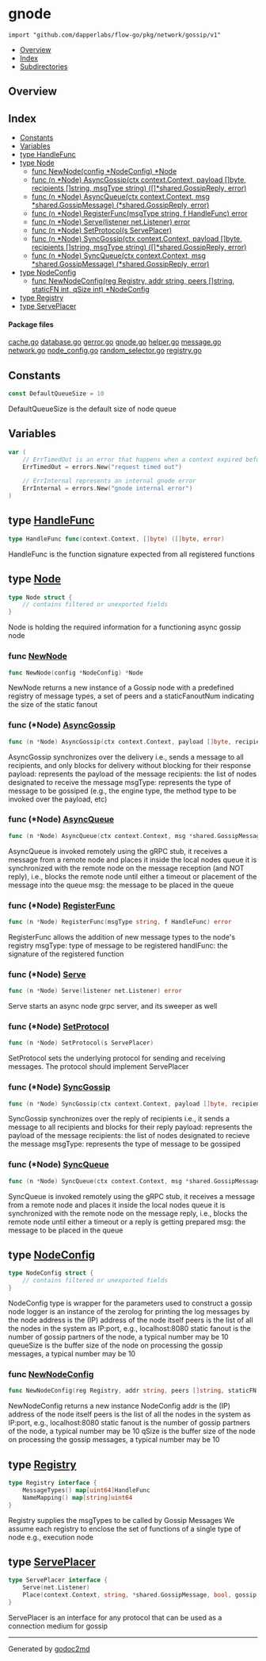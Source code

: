 

# gnode
`import "github.com/dapperlabs/flow-go/pkg/network/gossip/v1"`

* [Overview](#pkg-overview)
* [Index](#pkg-index)
* [Subdirectories](#pkg-subdirectories)

## <a name="pkg-overview">Overview</a>



## <a name="pkg-index">Index</a>
* [Constants](#pkg-constants)
* [Variables](#pkg-variables)
* [type HandleFunc](#HandleFunc)
* [type Node](#Node)
  * [func NewNode(config *NodeConfig) *Node](#NewNode)
  * [func (n *Node) AsyncGossip(ctx context.Context, payload []byte, recipients []string, msgType string) ([]*shared.GossipReply, error)](#Node.AsyncGossip)
  * [func (n *Node) AsyncQueue(ctx context.Context, msg *shared.GossipMessage) (*shared.GossipReply, error)](#Node.AsyncQueue)
  * [func (n *Node) RegisterFunc(msgType string, f HandleFunc) error](#Node.RegisterFunc)
  * [func (n *Node) Serve(listener net.Listener) error](#Node.Serve)
  * [func (n *Node) SetProtocol(s ServePlacer)](#Node.SetProtocol)
  * [func (n *Node) SyncGossip(ctx context.Context, payload []byte, recipients []string, msgType string) ([]*shared.GossipReply, error)](#Node.SyncGossip)
  * [func (n *Node) SyncQueue(ctx context.Context, msg *shared.GossipMessage) (*shared.GossipReply, error)](#Node.SyncQueue)
* [type NodeConfig](#NodeConfig)
  * [func NewNodeConfig(reg Registry, addr string, peers []string, staticFN int, qSize int) *NodeConfig](#NewNodeConfig)
* [type Registry](#Registry)
* [type ServePlacer](#ServePlacer)


#### <a name="pkg-files">Package files</a>
[cache.go](https://github.com/dapperlabs/flow-go/tree/master/pkg/network/gossip/v1/cache.go) [database.go](https://github.com/dapperlabs/flow-go/tree/master/pkg/network/gossip/v1/database.go) [gerror.go](https://github.com/dapperlabs/flow-go/tree/master/pkg/network/gossip/v1/gerror.go) [gnode.go](https://github.com/dapperlabs/flow-go/tree/master/pkg/network/gossip/v1/gnode.go) [helper.go](https://github.com/dapperlabs/flow-go/tree/master/pkg/network/gossip/v1/helper.go) [message.go](https://github.com/dapperlabs/flow-go/tree/master/pkg/network/gossip/v1/message.go) [network.go](https://github.com/dapperlabs/flow-go/tree/master/pkg/network/gossip/v1/network.go) [node_config.go](https://github.com/dapperlabs/flow-go/tree/master/pkg/network/gossip/v1/node_config.go) [random_selector.go](https://github.com/dapperlabs/flow-go/tree/master/pkg/network/gossip/v1/random_selector.go) [registry.go](https://github.com/dapperlabs/flow-go/tree/master/pkg/network/gossip/v1/registry.go)


## <a name="pkg-constants">Constants</a>
``` go
const DefaultQueueSize = 10
```
DefaultQueueSize is the default size of node queue


## <a name="pkg-variables">Variables</a>
``` go
var (
    // ErrTimedOut is an error that happens when a context expired before finishing a certain task
    ErrTimedOut = errors.New("request timed out")

    // ErrInternal represents an internal gnode error
    ErrInternal = errors.New("gnode internal error")
)
```



## <a name="HandleFunc">type</a> [HandleFunc](https://github.com/dapperlabs/flow-go/tree/master/pkg/network/gossip/v1/registry.go?s=262:323#L11)
``` go
type HandleFunc func(context.Context, []byte) ([]byte, error)
```
HandleFunc is the function signature expected from all registered functions










## <a name="Node">type</a> [Node](https://github.com/dapperlabs/flow-go/tree/master/pkg/network/gossip/v1/gnode.go?s=488:996#L21)
``` go
type Node struct {
    // contains filtered or unexported fields
}

```
Node is holding the required information for a functioning async gossip node







### <a name="NewNode">func</a> [NewNode](https://github.com/dapperlabs/flow-go/tree/master/pkg/network/gossip/v1/gnode.go?s=1175:1213#L44)
``` go
func NewNode(config *NodeConfig) *Node
```
NewNode returns a new instance of a Gossip node with a predefined registry of message types, a set of peers
and a staticFanoutNum indicating the size of the static fanout





### <a name="Node.AsyncGossip">func</a> (\*Node) [AsyncGossip](https://github.com/dapperlabs/flow-go/tree/master/pkg/network/gossip/v1/gnode.go?s=10161:10292#L314)
``` go
func (n *Node) AsyncGossip(ctx context.Context, payload []byte, recipients []string, msgType string) ([]*shared.GossipReply, error)
```
AsyncGossip synchronizes over the delivery
i.e., sends a message to all recipients, and only blocks for delivery without blocking for their response
payload:    represents the payload of the message
recipients: the list of nodes designated to receive the message
msgType:    represents the type of message to be gossiped (e.g., the engine type, the method type to be invoked over the payload, etc)




### <a name="Node.AsyncQueue">func</a> (\*Node) [AsyncQueue](https://github.com/dapperlabs/flow-go/tree/master/pkg/network/gossip/v1/gnode.go?s=12571:12673#L392)
``` go
func (n *Node) AsyncQueue(ctx context.Context, msg *shared.GossipMessage) (*shared.GossipReply, error)
```
AsyncQueue is invoked remotely using the gRPC stub,
it receives a message from a remote node and places it inside the local nodes queue
it is synchronized with the remote node on the message reception (and NOT reply), i.e., blocks the remote node until either
a timeout or placement of the message into the queue
msg: the message to be placed in the queue




### <a name="Node.RegisterFunc">func</a> (\*Node) [RegisterFunc](https://github.com/dapperlabs/flow-go/tree/master/pkg/network/gossip/v1/gnode.go?s=18261:18324#L564)
``` go
func (n *Node) RegisterFunc(msgType string, f HandleFunc) error
```
RegisterFunc allows the addition of new message types to the node's registry
msgType:   type of message to be registered
handlFunc: the signature of the registered function




### <a name="Node.Serve">func</a> (\*Node) [Serve](https://github.com/dapperlabs/flow-go/tree/master/pkg/network/gossip/v1/gnode.go?s=17508:17557#L540)
``` go
func (n *Node) Serve(listener net.Listener) error
```
Serve starts an async node grpc server, and its sweeper as well




### <a name="Node.SetProtocol">func</a> (\*Node) [SetProtocol](https://github.com/dapperlabs/flow-go/tree/master/pkg/network/gossip/v1/gnode.go?s=1757:1798#L62)
``` go
func (n *Node) SetProtocol(s ServePlacer)
```
SetProtocol sets the underlying protocol for sending and receiving messages. The protocol should
implement ServePlacer




### <a name="Node.SyncGossip">func</a> (\*Node) [SyncGossip](https://github.com/dapperlabs/flow-go/tree/master/pkg/network/gossip/v1/gnode.go?s=6906:7036#L214)
``` go
func (n *Node) SyncGossip(ctx context.Context, payload []byte, recipients []string, msgType string) ([]*shared.GossipReply, error)
```
SyncGossip synchronizes over the reply of recipients
i.e., it sends a message to all recipients and blocks for their reply
payload:    represents the payload of the message
recipients: the list of nodes designated to recieve the message
msgType:    represents the type of message to be gossiped




### <a name="Node.SyncQueue">func</a> (\*Node) [SyncQueue](https://github.com/dapperlabs/flow-go/tree/master/pkg/network/gossip/v1/gnode.go?s=14542:14643#L450)
``` go
func (n *Node) SyncQueue(ctx context.Context, msg *shared.GossipMessage) (*shared.GossipReply, error)
```
SyncQueue is invoked remotely using the gRPC stub,
it receives a message from a remote node and places it inside the local nodes queue
it is synchronized with the remote node on the message reply, i.e., blocks the remote node until either
a timeout or a reply is getting prepared
msg: the message to be placed in the queue




## <a name="NodeConfig">type</a> [NodeConfig](https://github.com/dapperlabs/flow-go/tree/master/pkg/network/gossip/v1/node_config.go?s=722:914#L22)
``` go
type NodeConfig struct {
    // contains filtered or unexported fields
}

```
NodeConfig type is wrapper for the parameters used to construct a gossip node
logger is an instance of the zerolog for printing the log messages by the node
address is the (IP) address of the node itself
peers is the list of all the nodes in the system as IP:port, e.g., localhost:8080
static fanout is the number of gossip partners of the node, a typical number may be 10
queueSize is the buffer size of the node on processing the gossip messages, a typical number may be 10







### <a name="NewNodeConfig">func</a> [NewNodeConfig](https://github.com/dapperlabs/flow-go/tree/master/pkg/network/gossip/v1/node_config.go?s=1291:1389#L36)
``` go
func NewNodeConfig(reg Registry, addr string, peers []string, staticFN int, qSize int) *NodeConfig
```
NewNodeConfig returns a new instance NodeConfig
addr is the (IP) address of the node itself
peers is the list of all the nodes in the system as IP:port, e.g., localhost:8080
static fanout is the number of gossip partners of the node, a typical number may be 10
qSize is the buffer size of the node on processing the gossip messages, a typical number may be 10





## <a name="Registry">type</a> [Registry](https://github.com/dapperlabs/flow-go/tree/master/pkg/network/gossip/v1/registry.go?s=496:594#L15)
``` go
type Registry interface {
    MessageTypes() map[uint64]HandleFunc
    NameMapping() map[string]uint64
}
```
Registry supplies the msgTypes to be called by Gossip Messages
We assume each registry to enclose the set of functions of a single type of node e.g., execution node










## <a name="ServePlacer">type</a> [ServePlacer](https://github.com/dapperlabs/flow-go/tree/master/pkg/network/gossip/v1/network.go?s=275:429#L15)
``` go
type ServePlacer interface {
    Serve(net.Listener)
    Place(context.Context, string, *shared.GossipMessage, bool, gossip.Mode) (*shared.GossipReply, error)
}
```
ServePlacer is an interface for any protocol that can be used as a connection medium for gossip














- - -
Generated by [godoc2md](http://godoc.org/github.com/lanre-ade/godoc2md)
